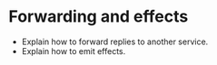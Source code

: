 # Forwarding and effects

* Explain how to forward replies to another service.
* Explain how to emit effects.
